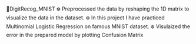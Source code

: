 🌟DigitRecog_MNIST
  ❄️ Preprocessed the data by reshaping the 1D matrix to visualize the data in the dataset.
  ❄️ In this project I have practiced Multinomial Logistic Regression on famous MNIST dataset.
  ❄️ Visulaized the error in the prepared model by plotting Confusion Matrix
